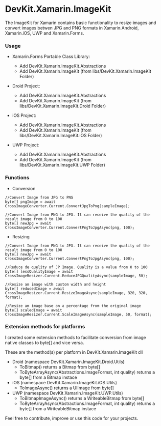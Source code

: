 # DevKit.Xamarin.ImageKit

The ImageKit for Xamarin contains basic functionality to resize images and convert images betwen JPG and PNG formats in Xamarin.Android, Xamarin.iOS, UWP and Xamarin.Forms.

### Usage
- Xamarin.Forms Portable Class Library:
  - Add DevKit.Xamarin.ImageKit.Abstractions
  - Add DevKit.Xamarin.ImageKit (from libs/DevKit.Xamarin.ImageKit Folder)

- Droid Project:
  - Add DevKit.Xamarin.ImageKit.Abstractions
  - Add DevKit.Xamarin.ImageKit (from libs/DevKit.Xamarin.ImageKit.Droid Folder)
  
- iOS Project:
  - Add DevKit.Xamarin.ImageKit.Abstractions
  - Add DevKit.Xamarin.ImageKit (from libs/DevKit.Xamarin.ImageKit.iOS Folder)
  
- UWP Project:
  - Add DevKit.Xamarin.ImageKit.Abstractions
  - Add DevKit.Xamarin.ImageKit (from libs/DevKit.Xamarin.ImageKit.UWP Folder)
  
### Functions

- Conversion
```
//Convert Image from JPG to PNG
byte[] pngImage = await CrossImageConverter.Current.ConvertJpgToPng(sampleImage);
```
```
//Convert Image from PNG to JPG. It can receive the quality of the result image from 0 to 100
byte[] newJpg = await CrossImageConverter.Current.ConvertPngToJpgAsync(png, 100);
```
- Resizing
```
//Convert Image from PNG to JPG. It can receive the quality of the result image from 0 to 100
byte[] newJpg = await CrossImageConverter.Current.ConvertPngToJpgAsync(png, 100);
```
```
//Reduce de quelity of JP Image. Quality is a value from 0 to 100
byte[] lessQualityImage = await CrossImageResizer.Current.ReduceJPGQualityAsync(sampleImage, 50);
```
```
//Resize an image with custom width and height
byte[] reducedImage = await CrossImageResizer.Current.ResizeImageAsync(sampleImage, 320, 320, format);
```
```
//Resize an image base on a percentage from the original image
byte[] scaledImage = await CrossImageResizer.Current.ScaleImageAsync(sampleImage, 50, format);
```

### Extension methods for platforms
I created some extension methods to facilitate conversion from image native classes to byte[] and vice versa.

These are the method(s) per platform in DevKit.Xamarin.ImageKit dll

- Droid (namespace DevKit.Xamarin.ImageKit.Droid.Utils)
  - ToBitmap() returns a Bitmap from byte[]  
  - ToByteArrayAsync(Abstractions.ImageFormat, int quality) returns a byte[] from a Bitmap instace
- iOS (namespace DevKit.Xamarin.ImageKit.iOS.Utils)
  - ToImageAsync() returns a UIImage from byte[]
- UWP (namespace DevKit.Xamarin.ImageKit.UWP.Utils)
  - ToBitmapImageAsync() returns a WriteableBitmap from byte[]
  - ToByteArrayAsync(Abstractions.ImageFormat, int quality) returns a byte[] from a WriteableBitmap instace 

Feel free to contribute, improve or use this code for your projects.

